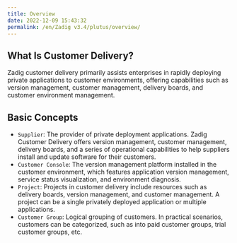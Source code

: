 ```yaml
---
title: Overview
date: 2022-12-09 15:43:32
permalink: /en/Zadig v3.4/plutus/overview/
---
```


## What Is Customer Delivery?
Zadig customer delivery primarily assists enterprises in rapidly deploying private applications to customer environments, offering capabilities such as version management, customer management, delivery boards, and customer environment management.

## Basic Concepts
- `Supplier`: The provider of private deployment applications. Zadig Customer Delivery offers version management, customer management, delivery boards, and a series of operational capabilities to help suppliers install and update software for their customers.
- `Customer Console`: The version management platform installed in the customer environment, which features application version management, service status visualization, and environment diagnosis.
- `Project`: Projects in customer delivery include resources such as delivery boards, version management, and customer management. A project can be a single privately deployed application or multiple applications.
- `Customer Group`: Logical grouping of customers. In practical scenarios, customers can be categorized, such as into paid customer groups, trial customer groups, etc.